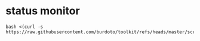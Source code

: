 # status monitor
```
bash <(curl -s https://raw.githubusercontent.com/burdoto/toolkit/refs/heads/master/scripts/pi/status.sh)
```
